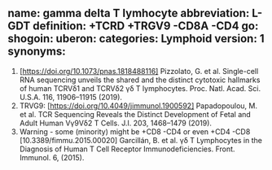 name: gamma delta T lymhocyte
abbreviation: L-GDT
definition: +TCRD +TRGV9 -CD8A -CD4
go: 
shogoin: 
uberon: 
categories: Lymphoid
version: 1 
synonyms:
---

1) [https://doi.org/10.1073/pnas.1818488116] Pizzolato, G. et al. Single-cell RNA sequencing unveils the shared and the distinct cytotoxic hallmarks of human TCRVδ1 and TCRVδ2 γδ T lymphocytes. Proc. Natl. Acad. Sci. U.S.A. 116, 11906–11915 (2019).
2) TRVG9:
[https://doi.org/10.4049/jimmunol.1900592] Papadopoulou, M. et al. TCR Sequencing Reveals the Distinct Development of Fetal and Adult Human Vγ9Vδ2 T Cells. J.I. 203, 1468–1479 (2019).
3) Warning - some (minority) might be +CD8 -CD4 or even +CD4 -CD8
[10.3389/fimmu.2015.00020] Garcillán, B. et al. γδ T Lymphocytes in the Diagnosis of Human T Cell Receptor Immunodeficiencies. Front. Immunol. 6, (2015).
